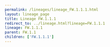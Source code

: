 ```yaml
---
permalink: /lineages/lineage_FW.1.1.1.html
layout: lineage_page
title: Lineage FW.1.1.1
redirect_to: ../lineage.html?lineage=FW.1.1.1
lineage: FW.1.1.1
parent: FW.1.1
children: ['FW.1.1.1']
---
```

